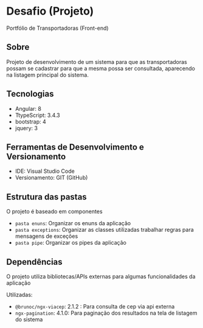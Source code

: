 # Desafio (Projeto)
Portfólio de Transportadoras (Front-end)

## Sobre
Projeto de desenvolvimento de um sistema para que as transportadoras possam se
cadastrar para que a mesma possa ser consultada, aparecendo na listagem principal do sistema.

## Tecnologias
- Angular: 8
- TtypeScript: 3.4.3
- bootstrap: 4
- jquery: 3

## Ferramentas de Desenvolvimento e Versionamento
- IDE: Visual Studio Code
- Versionamento: GIT (GitHub)

## Estrutura das pastas
O projeto é baseado em componentes

- `pasta enuns`: Organizar os enuns da aplicação
- `pasta exceptions`:  Organizar as classes utilizadas trabalhar regras para mensagens de exceções
- `pasta pipe`: Organizar os pipes da aplicação

## Dependências
O projeto utiliza bibliotecas/APIs externas para algumas funcionalidades da aplicação

Utilizadas:
- `@brunoc/ngx-viacep`: 2.1.2 : Para consulta de cep via api externa
- `ngx-pagination`: 4.1.0: Para paginação dos resultados na tela de listagem do sistema
